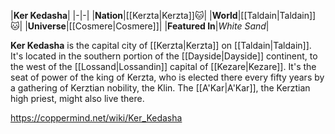 |**Ker Kedasha**|
|-|-|
|**Nation**|[[Kerzta\|Kerzta]]🐱︎|
|**World**|[[Taldain\|Taldain]]🐱︎|
|**Universe**|[[Cosmere\|Cosmere]]|
|**Featured In**|*White Sand*|

**Ker Kedasha** is the capital city of [[Kerzta\|Kerzta]] on [[Taldain\|Taldain]].
It's located in the southern portion of the [[Dayside\|Dayside]] continent, to the west of the [[Lossand\|Lossandin]] capital of [[Kezare\|Kezare]]. It's the seat of power of the king of Kerzta, who is elected there every fifty years by a gathering of Kerztian nobility, the Klin. The [[A'Kar\|A'Kar]], the Kerztian high priest, might also live there.



https://coppermind.net/wiki/Ker_Kedasha